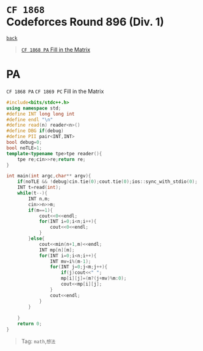 # `CF 1868` <br>Codeforces Round 896 (Div. 1)
[`back`](../)

> [`CF 1868 PA` Fill in the Matrix](#pa)  

# PA
`CF 1868 PA` `CF 1869 PC` Fill in the Matrix
```c++
#include<bits/stdc++.h>
using namespace std;
#define INT long long int
#define endl "\n"
#define read(n) reader<n>()
#define DBG if(debug)
#define PII pair<INT,INT>
bool debug=0;
bool noTLE=1;
template<typename tpe>tpe reader(){
	tpe re;cin>>re;return re;
}

int main(int argc,char** argv){
	if(noTLE && !debug)cin.tie(0);cout.tie(0);ios::sync_with_stdio(0);
	INT t=read(int);
	while(t--){
		INT n,m;
		cin>>n>>m;
		if(m==1){
			cout<<0<<endl;
			for(INT i=0;i<n;i++){
				cout<<0<<endl;
			}
		}else{
			cout<<min(n+1,m)<<endl;
			INT mp[n][m];
			for(INT i=0;i<n;i++){
				INT mv=i%(m-1);
				for(INT j=0;j<m;j++){
					if(j)cout<<" ";
					mp[i][j]=(m?(j+mv)%m:0);
					cout<<mp[i][j];
				}
				cout<<endl;
			}
		}
		
	}
	return 0;
}
```
> Tag:
> `math`,`想法`


